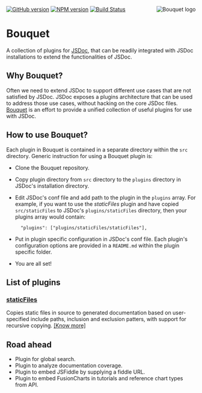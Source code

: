 <a href="http://www.fusioncharts.com/"><img src="http://fusioncharts.github.io/bouquet/images/bouquet.png" alt="Bouquet logo" align="right" /></a>
[![GitHub version][git-badge]](https://github.com/fusioncharts/bouquet)
[![NPM version][npm-badge]](https://npmjs.org/package/bouquet)
[![Build Status][travis-badge]](https://travis-ci.org/fusioncharts/bouquet)

# Bouquet

A collection of plugins for [JSDoc](http://usejsdoc.org), that can be readily integrated with JSDoc installations to extend the functionalities of JSDoc.

## Why Bouquet?

Often we need to extend JSDoc to support different use cases that are not satisfied by JSDoc. JSDoc exposes a plugins architecture that can be used to address those use cases, without hacking on the core JSDoc files. [Bouquet](https://github.com/fusioncharts/bouquet) is an effort to provide a unified collection of useful plugins for use with JSDoc.

## How to use Bouquet?

Each plugin in Bouquet is contained in a separate directory within the `src` directory. Generic instruction for using a Bouquet plugin is:

 - Clone the Bouquet repository.
 - Copy plugin directory from `src` directory to the `plugins` directory in JSDoc's installation directory.
 - Edit JSDoc's conf file and add path to the plugin in the `plugins` array. For example, if you want to use the _staticFiles_ plugin and have copied `src/staticFiles` to JSDoc's `plugins/staticFiles` directory, then your plugins array would contain:

         "plugins": ["plugins/staticFiles/staticFiles"],

 - Put in plugin specific configuration in JSDoc's conf file. Each plugin's configuration options are provided in a `README.md` within the plugin specific folder.
 - You are all set!

## List of plugins

### [staticFiles](src/staticFiles)

Copies static files in source to generated documentation based on user-specified include paths, inclusion and exclusion patters, with support for recursive copying. [[Know more]](src/staticFiles/README.md)

## Road ahead

 - Plugin for global search.
 - Plugin to analyze documentation coverage.
 - Plugin to embed JSFiddle by supplying a fiddle URL.
 - Plugin to embed FusionCharts in tutorials and reference chart types from API.

[git-badge]: https://badge.fury.io/gh/fusioncharts%2Fbouquet.png
[npm-badge]: https://badge.fury.io/js/bouquet.png
[travis-badge]: https://travis-ci.org/fusioncharts/bouquet.png?branch=master
